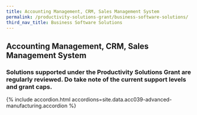 ```yaml
---
title: Accounting Management, CRM, Sales Management System
permalink: /productivity-solutions-grant/business-software-solutions/
third_nav_title: Business Software Solutions
---
```


## Accounting Management, CRM, Sales Management System

### Solutions supported under the Productivity Solutions Grant are regularly reviewed. Do take note of the current support levels and grant caps.

{% include accordion.html accordions=site.data.acc039-advanced-manufacturing.accordion %}
